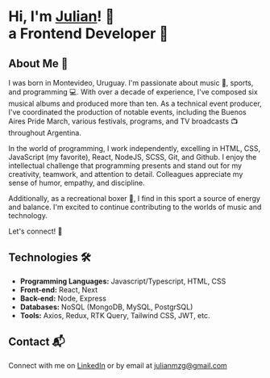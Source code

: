 # Hi, I'm <a href="https://www.linkedin.com/in/julianmzg/">Julian<a/>! 👋 </br> <b>a Frontend Developer 🤖</b>

## About Me 🚀
I was born in Montevideo, Uruguay. I'm passionate about music 🎵, sports, and programming 💻. With over a decade of experience, I've composed six musical albums and produced more than ten. As a technical event producer, I've coordinated the production of notable events, including the Buenos Aires Pride March, various festivals, programs, and TV broadcasts 📺 throughout Argentina.

In the world of programming, I work independently, excelling in HTML, CSS, JavaScript (my favorite), React, NodeJS, SCSS, Git, and Github. I enjoy the intellectual challenge that programming presents and stand out for my creativity, teamwork, and attention to detail. Colleagues appreciate my sense of humor, empathy, and discipline.

Additionally, as a recreational boxer 🥊, I find in this sport a source of energy and balance. I'm excited to continue contributing to the worlds of music and technology.

Let's connect! 🚀

## Technologies 🛠️

- <b>Programming Languages:</b> Javascript/Typescript, HTML, CSS
- <b>Front-end:</b> React, Next
- <b>Back-end:</b> Node, Express
- <b>Databases:</b> NoSQL (MongoDB, MySQL, PostgrSQL)
- <b>Tools:</b> Axios, Redux, RTK Query, Tailwind CSS, JWT, etc.

## Contact 📬
Connect with me on [LinkedIn](https://www.linkedin.com/in/julianmzg/) or by email at julianmzg@gmail.com
